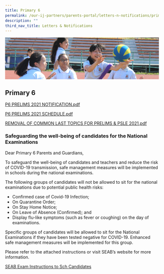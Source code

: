 ```yaml
---
title: Primary 6
permalink: /our-ij-partners/parents-portal/letters-n-notifications/primary-6
description: ""
third_nav_title: Letters & Notifications
---
```

![](/images/subpage.jpg)

## Primary 6


[P6 PRELIMS 2021 NOTIFICATION.pdf](/files/Parents%20Portal/Letters%20and%20Notifications/P6%20PRELIMS%20NOTIFICATION_2021%20WEBSITE%20%20PG.pdf)
  

[P6 PRELIMS 2021 SCHEDULE.pdf](/files/Parents%20Portal/Letters%20and%20Notifications/P6%20PRELIMS%20SCHEDULE_2021%20WEBSITE%20%20PG.pdf)

  

[REMOVAL OF COMMON LAST TOPICS FOR PRELIMS & PSLE 2021.pdf](/files/Parents%20Portal/Letters%20and%20Notifications/REMOVAL%20OF%20COMMON%20LAST%20TOPICS_2021%20PRELIMS%20%20PSLE%20WEBSITE%20%20PG.pdf)

### Safeguarding the well-being of candidates for the National Examinations


Dear Primary 6 Parents and Guardians,

  

To safeguard the well-being of candidates and teachers and reduce the risk of COVID-19 transmission, safe management measures will be implemented in schools during the national examinations.

  

The following groups of candidates will not be allowed to sit for the national examinations due to potential public health risks:

*   Confirmed case of Covid-19 Infection;
*   On Quarantine Order;
*   On Stay Home Notice;
*   On Leave of Absence (Confirmed); and
*   Display flu-like symptoms (such as fever or coughing) on the day of examinations.

  

Specific groups of candidates will be allowed to sit for the National Examinations if they have been tested negative for COVID-19. Enhanced safe management measures will be implemented for this group.

  

Please refer to the attached instructions or visit SEAB’s website for more information.

  

[SEAB Exam Instructions to Sch Candidates](/files/Parents%20Portal/Letters%20and%20Notifications/SEAB%20Exam%20Instructions%20to%20Sch%20Candidates.pdf)